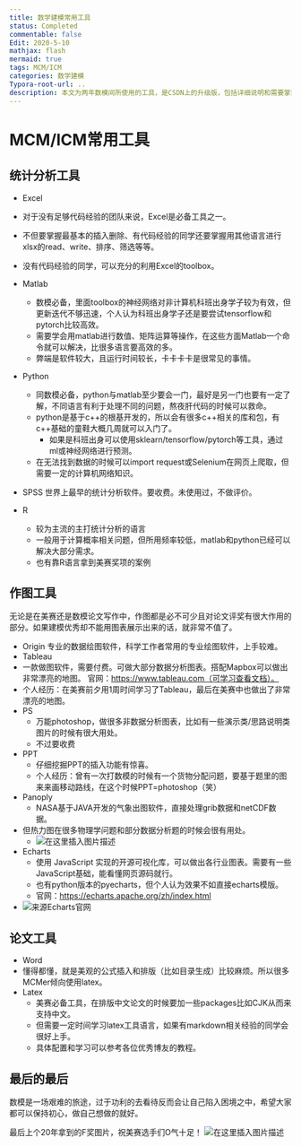 ```yaml
---
title: 数学建模常用工具
status: Completed
commentable: false
Edit: 2020-5-10
mathjax: flash
mermaid: true
tags: MCM/ICM
categories: 数学建模
Typora-root-url: ..
description: 本文为两年数模间所使用的工具，是CSDN上的升级版，包括详细说明和需要掌握程度，有相关问题请给我留言。（详情请见About）
---
```


# MCM/ICM常用工具
## 统计分析工具

 - Excel
  - 对于没有足够代码经验的团队来说，Excel是必备工具之一。
  - 不但要掌握最基本的插入删除、有代码经验的同学还要掌握用其他语言进行xlsx的read、write、排序、筛选等等。
  - 没有代码经验的同学，可以充分的利用Excel的toolbox。
 - Matlab
      - 数模必备，里面toolbox的神经网络对非计算机科班出身学子较为有效，但更新迭代不够迅速，个人认为科班出身学子还是要尝试tensorflow和pytorch比较高效。
      - 需要学会用matlab进行数值、矩阵运算等操作，在这些方面Matlab一个命令就可以解决，比很多语言要高效的多。	
     - 弊端是软件较大，且运行时间较长，卡卡卡卡是很常见的事情。
 - Python

   - 同数模必备，python与matlab至少要会一门，最好是另一门也要有一定了解，不同语言有利于处理不同的问题，熬夜肝代码的时候可以救命。
   - python是基于c++的根基开发的，所以会有很多c++相关的库和包，有c++基础的童鞋大概几周就可以入门了。
     - 如果是科班出身可以使用sklearn/tensorflow/pytorch等工具，通过ml或神经网络进行预测。
   - 在无法找到数据的时候可以import request或Selenium在网页上爬取，但需要一定的计算机网络知识。
 - SPSS
   世界上最早的统计分析软件。要收费。未使用过，不做评价。
 - R
   - 较为主流的主打统计分析的语言
   - 一般用于计算概率相关问题，但所用频率较低，matlab和python已经可以解决大部分需求。
   - 也有靠R语言拿到美赛奖项的案例

## 作图工具

无论是在美赛还是数模论文写作中，作图都是必不可少且对论文评奖有很大作用的部分。如果建模优秀却不能用图表展示出来的话，就非常不值了。

 - Origin
专业的数据绘图软件，科学工作者常用的专业绘图软件，上手较难。
 - Tableau
  - 一款做图软件，需要付费。可做大部分数据分析图表。搭配Mapbox可以做出非常漂亮的地图。
    官网：https://www.tableau.com（可学习查看文档）。
  - 个人经历：在美赛前夕用1周时间学习了Tableau，最后在美赛中也做出了非常漂亮的地图。
 - PS
   - 万能photoshop，做很多非数据分析图表，比如有一些演示类/思路说明类图片的时候有很大用处。
   - 不过要收费
 - PPT
   - 仔细挖掘PPT的插入功能有惊喜。
   - 个人经历：曾有一次打数模的时候有一个货物分配问题，要基于题里的图来来画移动路线，在这个时候PPT=photoshop（笑）
 - Panoply
	 - NASA基于JAVA开发的气象出图软件，直接处理grib数据和netCDF数据。
 - 但热力图在很多物理学问题和部分数据分析题的时候会很有用处。
	 - ![在这里插入图片描述](https://img-blog.csdnimg.cn/20200430090720302.png?x-oss-process=image/watermark,type_ZmFuZ3poZW5naGVpdGk,shadow_10,text_aHR0cHM6Ly9ibG9nLmNzZG4ubmV0L0NpbmR5XzAw,size_16,color_FFFFFF,t_70#pic_center)
 - Echarts
   - 使用 JavaScript 实现的开源可视化库，可以做出各行业图表。需要有一些JavaScript基础，能看懂网页源码就行。
   - 也有python版本的pyecharts，但个人认为效果不如直接echarts模版。
   - 官网：https://echarts.apache.org/zh/index.html
  - ![来源Echarts官网](https://img-blog.csdnimg.cn/20200430090537646.png?x-oss-process=image/watermark,type_ZmFuZ3poZW5naGVpdGk,shadow_10,text_aHR0cHM6Ly9ibG9nLmNzZG4ubmV0L0NpbmR5XzAw,size_16,color_FFFFFF,t_70#pic_center)



## 论文工具

 - Word
 - 懂得都懂，就是美观的公式插入和排版（比如目录生成）比较麻烦。所以很多MCMer倾向使用latex。
 - Latex
   - 美赛必备工具，在排版中文论文的时候要加一些packages比如CJK从而来支持中文。
   - 但需要一定时间学习latex工具语言，如果有markdown相关经验的同学会很好上手。
   - 具体配置和学习可以参考各位优秀博友的教程。

## 最后的最后

数模是一场艰难的旅途，过于功利的去看待反而会让自己陷入困境之中，希望大家都可以保持初心，做自己想做的就好。

最后上个20年拿到的F奖图片，祝美赛选手们O气十足！
![在这里插入图片描述](https://img-blog.csdnimg.cn/2020092619432731.jpg?x-oss-process=image/watermark,type_ZmFuZ3poZW5naGVpdGk,shadow_10,text_aHR0cHM6Ly9ibG9nLmNzZG4ubmV0L0NpbmR5XzAw,size_16,color_FFFFFF,t_70#pic_center)
